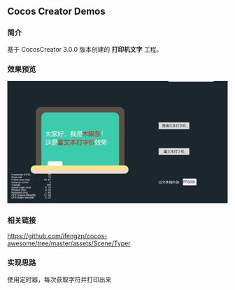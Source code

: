 ## Cocos Creator Demos

### 简介
基于 CocosCreator 3.0.0 版本创建的 **打印机文字** 工程。

### 效果预览
![image](../../gif/202201/2022012055.gif)

### 相关链接
https://github.com/ifengzp/cocos-awesome/tree/master/assets/Scene/Typer

### 实现思路
使用定时器，每次获取字符并打印出来